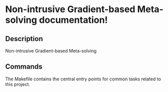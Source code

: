 # Non-intrusive Gradient-based Meta-solving documentation!

## Description

Non-intrusive Gradient-based Meta-solving

## Commands

The Makefile contains the central entry points for common tasks related to this project.

